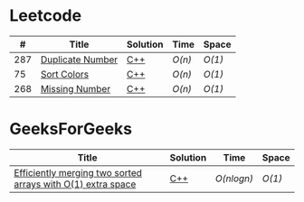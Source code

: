 # Leetcode
|  #  | Title           |  Solution       |  Time           | Space            
|-----|---------------- | --------------- | --------------- | --------------- 
287 | [Duplicate Number](https://leetcode.com/problems/find-the-duplicate-number/) | [C++](https://github.com/Yukti-09/Leetcode/blob/main/287.%20Find%20the%20Duplicate%20Number/Duplicate(Cycle).cpp) | _O(n)_       | _O(1)_          
75 | [Sort Colors](https://leetcode.com/problems/sort-colors/) | [C++](https://github.com/Yukti-09/Leetcode/tree/main/75.%20Sort%20Colors) | _O(n)_       | _O(1)_   
268 | [Missing Number](https://leetcode.com/problems/missing-number/) | [C++](https://github.com/Yukti-09/Leetcode/blob/main/268.%20Missing%20Number/Miss(adding).cpp) | _O(n)_       | _O(1)_   

# GeeksForGeeks
 Title           |  Solution       |  Time           | Space            
---------------- | --------------- | --------------- | --------------- 
[Efficiently merging two sorted arrays with O(1) extra space](https://www.geeksforgeeks.org/efficiently-merging-two-sorted-arrays-with-o1-extra-space/) | [C++](https://github.com/Yukti-09/Leetcode-Gfg/blob/main/Gfg/MergeWithoutExtraSpace/merge.cpp) | _O(nlogn)_       | _O(1)_   
